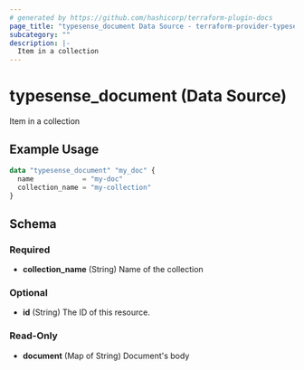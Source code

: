 ```yaml
---
# generated by https://github.com/hashicorp/terraform-plugin-docs
page_title: "typesense_document Data Source - terraform-provider-typesense"
subcategory: ""
description: |-
  Item in a collection
---
```


# typesense_document (Data Source)

Item in a collection

## Example Usage

```terraform
data "typesense_document" "my_doc" {
  name            = "my-doc"
  collection_name = "my-collection"
}
```

<!-- schema generated by tfplugindocs -->
## Schema

### Required

- **collection_name** (String) Name of the collection

### Optional

- **id** (String) The ID of this resource.

### Read-Only

- **document** (Map of String) Document's body



